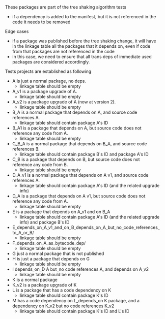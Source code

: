 These packages are part of the tree shaking algorithm tests
- if a dependency is added to the manifest, but it is not referenced in the code it needs to be removed

Edge cases
- if a package was published before the tree shaking change, it will have in the linkage table all the 
packages that it depends on, even if code from that packages are not referenced in the code
- in this case, we need to ensure that all trans deps of immediate used packages are considered accordingly.


Tests projects are established as following

- A is just a normal package, no deps.
    - linkage table should be empty
- A_v1 is a package upgrade of A.
    - linkage table should be empty
- A_v2 is a package upgrade of A (now at version 2).
    - linkage table should be empty
- B_A is a normal package that depends on A, and source code references A.
    - linkage table should contain package A's ID
- B_A1 is a package that depends on A, but source code does not reference any code from A.
     - linkage table should be empty
- C_B_A is a normal package that depends on B_A, and source code references B.
     - linkage table should contain package B's ID and package A's ID
- C_B is a package that depends on B, but source code does not reference any code from B.
     - linkage table should be empty
- D_A_v1 is a normal package that depends on A v1, and source code references A.
     - linkage table should contain package A's ID (and the related upgrade info)
- D_A is a package that depends on A v1, but source code does not reference any code from A.
     - linkage table should be empty
- E is a package that depends on A_v1 and on B_A
     - linkage table should contain package A's ID (and the related upgrade info) and package B's ID
- E_depends_on_A_v1_and_on_B_depends_on_A_but_no_code_references_to_A_or_B/
    - linkage table should be empty
- F_depends_on_A_as_bytecode_dep/
    - linkage table should be empty
- G just a normal package that is not published
- H is just a package that depends on G
    - linkage table should be empty
- I depends_on_D A but_no code references A, and depends on A_v2
    - linkage table should be empty
- K is a normal package
- K_v2 is a package upgrade of K
- L is a package that has a code dependency on K
    - linkage table should contain package K's ID
- M has a code dependency on L_depends_on K package, and a dependency on K_v2 but no code references K_v2
    - linkage table should contain package K's ID and L's ID
